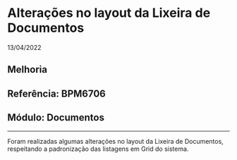 # Alterações no layout da Lixeira de Documentos
13/04/2022
## Melhoria
## Referência: BPM6706
## Módulo: Documentos
***

Foram realizadas algumas alterações no layout da Lixeira de Documentos, respeitando a padronização das listagens em Grid do sistema.
